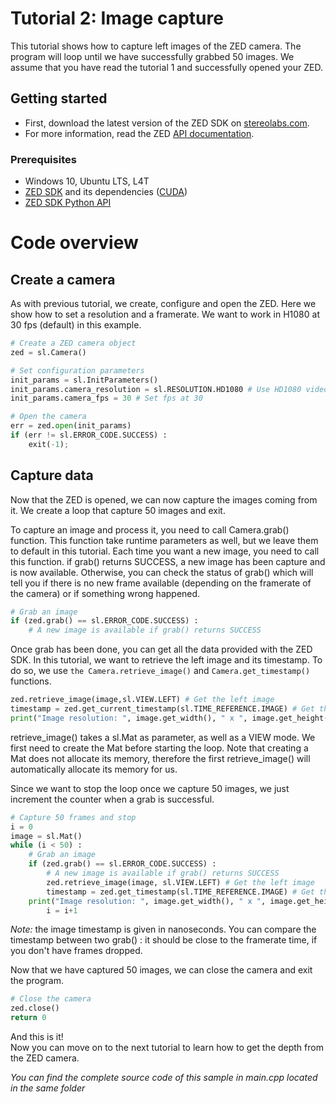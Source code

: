 # Tutorial 2: Image capture

This tutorial shows how to capture left images of the ZED camera. The program will loop until we have successfully grabbed 50 images.
We assume that you have read the tutorial 1 and successfully opened your ZED.

## Getting started

- First, download the latest version of the ZED SDK on [stereolabs.com](https://www.stereolabs.com).
- For more information, read the ZED [API documentation](https://www.stereolabs.com/developers/documentation/API/).

### Prerequisites

- Windows 10, Ubuntu LTS, L4T
- [ZED SDK](https://www.stereolabs.com/developers/) and its dependencies ([CUDA](https://developer.nvidia.com/cuda-downloads))
- [ZED SDK Python API](https://www.stereolabs.com/docs/app-development/python/install/)

# Code overview
## Create a camera

As with previous tutorial, we create, configure and open the ZED. Here we show how to set a resolution and a framerate. We want to work in H1080 at 30 fps (default) in this example.


```python
# Create a ZED camera object
zed = sl.Camera()

# Set configuration parameters
init_params = sl.InitParameters()
init_params.camera_resolution = sl.RESOLUTION.HD1080 # Use HD1080 video mode
init_params.camera_fps = 30 # Set fps at 30

# Open the camera
err = zed.open(init_params)
if (err != sl.ERROR_CODE.SUCCESS) :
    exit(-1);
```


## Capture data

Now that the ZED is opened, we can now capture the images coming from it.
We create a loop that capture 50 images and exit.

To capture an image and process it, you need to call Camera.grab() function. This function take runtime parameters as well, but we leave them to default in this tutorial.
Each time you want a new image, you need to call this function. if grab() returns SUCCESS, a new image has been capture and is now available. Otherwise, you can check the status of grab() which will tell you if there is no new frame available (depending on the framerate of the camera) or if something wrong happened.

```python
# Grab an image
if (zed.grab() == sl.ERROR_CODE.SUCCESS) :
	# A new image is available if grab() returns SUCCESS
```

Once grab has been done, you can get all the data provided with the ZED SDK. In this tutorial, we want to retrieve the left image and its timestamp. To do so, we use `the Camera.retrieve_image()` and `Camera.get_timestamp()` functions.

```python
zed.retrieve_image(image,sl.VIEW.LEFT) # Get the left image
timestamp = zed.get_current_timestamp(sl.TIME_REFERENCE.IMAGE) # Get the timestamp of the image
print("Image resolution: ", image.get_width(), " x ", image.get_height()," || Image timestamp: ", timestamp.get_milliseconds())
```

retrieve_image() takes a sl.Mat as parameter, as well as a VIEW mode. We first need to create the Mat before starting the loop. Note that creating a Mat does not allocate its memory, therefore the first retrieve_image() will automatically allocate its memory for us.

Since we want to stop the loop once we capture 50 images, we just increment the counter when a grab is successful.

```python
# Capture 50 frames and stop
i = 0
image = sl.Mat()
while (i < 50) :
    # Grab an image
    if (zed.grab() == sl.ERROR_CODE.SUCCESS) :
        # A new image is available if grab() returns SUCCESS
        zed.retrieve_image(image, sl.VIEW.LEFT) # Get the left image
        timestamp = zed.get_timestamp(sl.TIME_REFERENCE.IMAGE) # Get the timestamp at the time the image was captured
	print("Image resolution: ", image.get_width(), " x ", image.get_height()," || Image timestamp: ", timestamp.get_milliseconds())
        i = i+1
```
<i>Note:</i> the image timestamp is given in nanoseconds. You can compare the timestamp between two grab() : it should be close to the framerate time, if you don't have frames dropped.

Now that we have captured 50 images, we can close the camera and exit the program.

```python
# Close the camera
zed.close()
return 0
```

And this is it!<br/>
Now you can move on to the next tutorial to learn how to get the depth from the ZED camera.


*You can find the complete source code of this sample in main.cpp located in the same folder*

